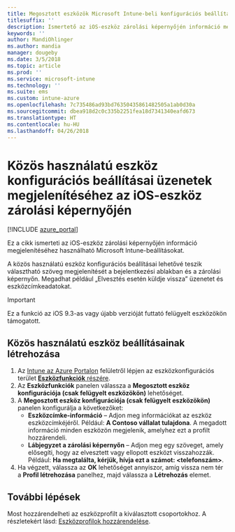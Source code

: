 ```yaml
---
title: Megosztott eszközök Microsoft Intune-beli konfigurációs beállításai iOS-re
titlesuffix: ''
description: Ismertető az iOS-eszköz zárolási képernyőjén információ megjelenítéséhez használható Microsoft Intune-beállításokról.
keywords: ''
author: MandiOhlinger
ms.author: mandia
manager: dougeby
ms.date: 3/5/2018
ms.topic: article
ms.prod: ''
ms.service: microsoft-intune
ms.technology: ''
ms.suite: ems
ms.custom: intune-azure
ms.openlocfilehash: 7c735486ad93bd76350435861482505a1ab0d30a
ms.sourcegitcommit: dbea918d2c0c335b2251fea18d7341340eafd673
ms.translationtype: HT
ms.contentlocale: hu-HU
ms.lasthandoff: 04/26/2018
---
```

# <a name="shared-device-configuration-settings-to-display-messages-on-the-ios-device-lock-screen"></a>Közös használatú eszköz konfigurációs beállításai üzenetek megjelenítéséhez az iOS-eszköz zárolási képernyőjén

[!INCLUDE [azure_portal](./includes/azure_portal.md)]

Ez a cikk ismerteti az iOS-eszköz zárolási képernyőjén információ megjelenítéséhez használható Microsoft Intune-beállításokat.

A közös használatú eszköz konfigurációs beállításai lehetővé teszik választható szöveg megjelenítését a bejelentkezési ablakban és a zárolási képernyőn. Megadhat például „Elvesztés esetén küldje vissza” üzenetet és eszközcímkeadatokat. 

>[!IMPORTANT]
> Ez a funkció az iOS 9.3-as vagy újabb verzióját futtató felügyelt eszközökön támogatott.

## <a name="create-shared-device-settings"></a>Közös használatú eszköz beállításainak létrehozása

1. Az [Intune az Azure Portalon](https://portal.azure.com) felületről lépjen az eszközkonfigurációs terület [**Eszközfunkciók** részére](device-features-configure.md). 
1. Az **Eszközfunkciók** panelen válassza a **Megosztott eszköz konfigurációja (csak felügyelt eszközökön)** lehetőséget.
2. A **Megosztott eszköz konfigurációja (csak felügyelt eszközökön)** panelen konfigurálja a következőket:
    - **Eszközcímke-információ** – Adjon meg információkat az eszköz eszközcímkéjéről. Például: **A Contoso vállalat tulajdona**. A megadott információ minden eszközön megjelenik, amelyhez ezt a profilt hozzárendeli.
    - **Lábjegyzet a zárolási képernyőn** – Adjon meg egy szöveget, amely elősegíti, hogy az elvesztett vagy ellopott eszközt visszahozzák. Például: **Ha megtalálta, kérjük, hívja ezt a számot: <telefonszám>**.
3. Ha végzett, válassza az **OK** lehetőséget annyiszor, amíg vissza nem tér a **Profil létrehozása** panelhez, majd válassza a **Létrehozás** elemet. 


## <a name="next-steps"></a>További lépések

Most hozzárendelheti az eszközprofilt a kiválasztott csoportokhoz. A részletekért lásd: [Eszközprofilok hozzárendelése](device-profile-assign.md).
